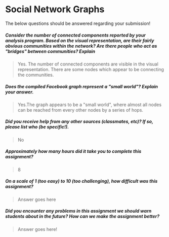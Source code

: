 # Social Network Graphs

The below questions should be answered regarding your submission!

##### Consider the number of connected components reported by your analysis program. Based on the visual representation, are their fairly obvious communities within the network? Are there people who act as "bridges" between communities? Explain #####
> Yes. The number of connected components are visible in the visual representation. There are some nodes which appear to be connecting the communities. 


##### Does the compiled Facebook graph represent a "small world"? Explain your answer. #####
> Yes.The graph appears to be a "small world", where almost all nodes can be reached from every other nodes by a series of hops. 


##### Did you receive help from any other sources (classmates, etc)? If so, please list who (be specific!). #####
> No


##### Approximately how many hours did it take you to complete this assignment? #####
> 8


##### On a scale of 1 (too easy) to 10 (too challenging), how difficult was this assignment? #####
> Answer goes here


##### Did you encounter any problems in this assignment we should warn students about in the future? How can we make the assignment better? #####
> Answer goes here!
